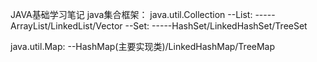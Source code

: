 JAVA基础学习笔记
java集合框架：
java.util.Collection
    --List:
    -----ArrayList/LinkedList/Vector
    --Set:
    -----HashSet/LinkedHashSet/TreeSet

java.util.Map:
    --HashMap(主要实现类)/LinkedHashMap/TreeMap
